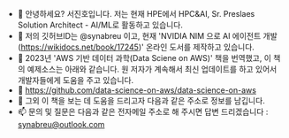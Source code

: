 - 👋 안녕하세요? 서진호입니다. 저는 현재 HPE에서 HPC&AI, Sr. Preslaes Solution Architect - AI/ML로 활동하고 있습니다.
- 💞️ 저의 깃허브ID는 @synabreu 이고, 현재 'NVIDIA NIM 으로 AI 에이전트 개발(https://wikidocs.net/book/17245)' 온라인 도서를 제작하고 있습니다. 
- 👀 2023년 'AWS 기반 데이터 과학(Data Sciene on AWS)' 책을 번역했고, 이 책의 예제소스는 아래와 같습니다. 원 저자가 계속해서 최신 업데이트를 하고 있어서 개발자들에게 도움을 주고 있습니다.  
- 🌱 https://github.com/data-science-on-aws/data-science-on-aws 
- 💞️ 그외 이 책을 보는 데 도움을 드리고자 다음과 같은 주소로 정보를 남깁니다. 
- 📫 문의 및 질문은 다음과 같은 전자메일 주소로 해 주시면 답변 드리겠습니다 : synabreu@outlook.com

<!---
synabreu/synabreu is a ✨ special ✨ repository because its `README.md` (this file) appears on your GitHub profile.
You can click the Preview link to take a look at your changes.
--->
